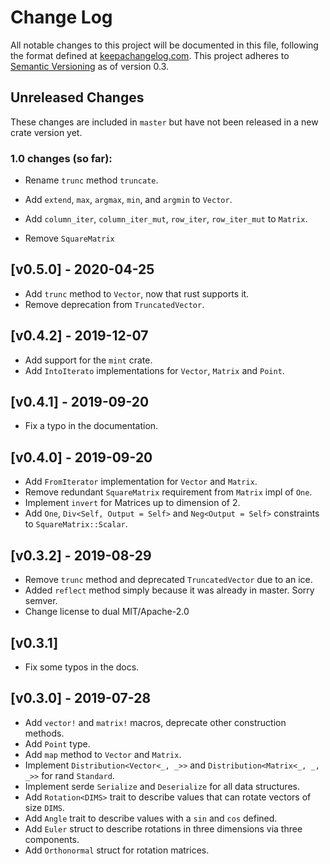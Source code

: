 # Change Log

All notable changes to this project will be documented in this file, following
the format defined at [keepachangelog.com](http://keepachangelog.com/).
This project adheres to [Semantic Versioning](http://semver.org/) as of version 0.3.

## Unreleased Changes
These changes are included in `master` but have not been released in a new crate version yet.

### 1.0 changes (so far):

- Rename `trunc` method `truncate`.
- Add `extend`, `max`, `argmax`, `min`, and `argmin` to `Vector`.
- Add `column_iter`, `column_iter_mut`, `row_iter`, `row_iter_mut` to `Matrix`.

- Remove `SquareMatrix`

## [v0.5.0] - 2020-04-25

- Add `trunc` method to `Vector`, now that rust supports it. 
- Remove deprecation from `TruncatedVector`. 

## [v0.4.2] - 2019-12-07

- Add support for the `mint` crate.
- Add `IntoIterato` implementations for `Vector`, `Matrix` and `Point`.

## [v0.4.1] - 2019-09-20

- Fix a typo in the documentation.

## [v0.4.0] - 2019-09-20

- Add `FromIterator` implementation for `Vector` and `Matrix`.
- Remove redundant `SquareMatrix` requirement from  `Matrix` impl of `One`.
- Implement `invert`  for Matrices up to dimension of 2.
- Add `One`, `Div<Self, Output = Self>` and `Neg<Output = Self>` constraints 
  to `SquareMatrix::Scalar`.

## [v0.3.2] - 2019-08-29

- Remove `trunc` method and deprecated `TruncatedVector` due to an ice.
- Added `reflect` method simply because it was already in master. Sorry semver.
- Change license to dual MIT/Apache-2.0

## [v0.3.1] 

- Fix some typos in the docs.

## [v0.3.0] - 2019-07-28

- Add `vector!` and `matrix!` macros, deprecate other construction methods.
- Add `Point` type.
- Add `map` method to `Vector` and `Matrix`.
- Implement `Distribution<Vector<_, _>>` and `Distribution<Matrix<_, _, _>>` for
  rand `Standard`.
- Implement serde `Serialize` and `Deserialize` for all data structures.
- Add `Rotation<DIMS>` trait to describe values that can rotate vectors of size `DIMS`.
- Add `Angle` trait to describe values with a `sin` and `cos` defined. 
- Add `Euler` struct to describe rotations in three dimensions via three components. 
- Add `Orthonormal` struct for rotation matrices. 

